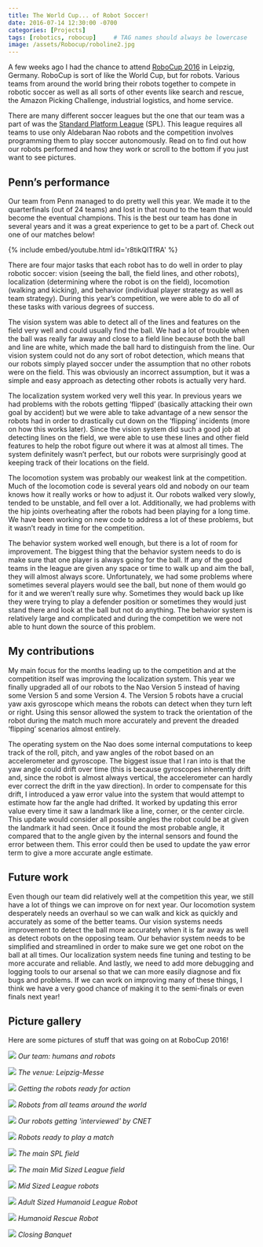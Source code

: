 ```yaml
---
title: The World Cup... of Robot Soccer!
date: 2016-07-14 12:30:00 -0700
categories: [Projects]
tags: [robotics, robocup]     # TAG names should always be lowercase
image: /assets/Robocup/roboline2.jpg
---
```


A few weeks ago I had the chance to attend [RoboCup 2016](https://www.robocup.org/) in Leipzig, Germany. RoboCup is sort of like the World Cup, but for robots. Various teams from around the world bring their robots together to compete in robotic soccer as well as all sorts of other events like search and rescue, the Amazon Picking Challenge, industrial logistics, and home service. 

There are many different soccer leagues but the one that our team was a part of was the [Standard Platform League](https://www.tzi.de/spl/bin/view/Website/WebHome) (SPL). This league requires all teams to use only Aldebaran Nao robots and the competition involves programming them to play soccer autonomously. Read on to find out how our robots performed and how they work or scroll to the bottom if you just want to see pictures.

## Penn’s performance

Our team from Penn managed to do pretty well this year. We made it to the quarterfinals (out of 24 teams) and lost in that round to the team that would become the eventual champions. This is the best our team has done in several years and it was a great experience to get to be a part of.  Check out one of our matches below!

{% include embed/youtube.html id='r8tikQlTfRA' %}

There are four major tasks that each robot has to do well in order to play robotic soccer: vision (seeing the ball, the field lines, and other robots), localization (determining where the robot is on the field), locomotion (walking and kicking), and behavior (individual player strategy as well as team strategy). During this year’s competition, we were able to do all of these tasks with various degrees of success.

The vision system was able to detect all of the lines and features on the field very well and could usually find the ball. We had a lot of trouble when the ball was really far away and close to a field line because both the ball and line are white, which made the ball hard to distinguish from the line. Our vision system could not do any sort of robot detection, which means that our robots simply played soccer under the assumption that no other robots were on the field. This was obviously an incorrect assumption, but it was a simple and easy approach as detecting other robots is actually very hard.

The localization system worked very well this year. In previous years we had problems with the robots getting ‘flipped’ (basically attacking their own goal by accident) but we were able to take advantage of a new sensor the robots had in order to drastically cut down on the ‘flipping’ incidents (more on how this works later). Since the vision system did such a good job at detecting lines on the field, we were able to use these lines and other field features to help the robot figure out where it was at almost all times. The system definitely wasn’t perfect, but our robots were surprisingly good at keeping track of their locations on the field.

The locomotion system was probably our weakest link at the competition. Much of the locomotion code is several years old and nobody on our team knows how it really works or how to adjust it. Our robots walked very slowly, tended to be unstable, and fell over a lot. Additionally, we had problems with the hip joints overheating after the robots had been playing for a long time. We have been working on new code to address a lot of these problems, but it wasn’t ready in time for the competition. 

The behavior system worked well enough, but there is a lot of room for improvement. The biggest thing that the behavior system needs to do is make sure that one player is always going for the ball. If any of the good teams in the league are given any space or time to walk up and aim the ball, they will almost always score. Unfortunately, we had some problems where sometimes several players would see the ball, but none of them would go for it and we weren’t really sure why. Sometimes they would back up like they were trying to play a defender position or sometimes they would just stand there and look at the ball but not do anything. The behavior system is relatively large and complicated and during the competition we were not able to hunt down the source of this problem.

## My contributions

My main focus for the months leading up to the competition and at the competition itself was improving the localization system. This year we finally upgraded all of our robots to the Nao Version 5 instead of having some Version 5 and some Version 4. The Version 5 robots have a crucial yaw axis gyroscope which means the robots can detect when they turn left or right. Using this sensor allowed the system to track the orientation of the robot during the match much more accurately and prevent the dreaded ‘flipping’ scenarios almost entirely.

The operating system on the Nao does some internal computations to keep track of the roll, pitch, and yaw angles of the robot based on an accelerometer and gyroscope. The biggest issue that I ran into is that the yaw angle could drift over time (this is because gyroscopes inherently drift and, since the robot is almost always vertical,  the accelerometer can hardly ever correct the drift in the yaw direction). In order to compensate for this drift, I introduced a yaw error value into the system that would attempt to estimate how far the angle had drifted. It worked by updating this error value every time it saw a landmark like a line, corner, or the center circle. This update would consider all possible angles the robot could be at given the landmark it had seen. Once it found the most probable angle, it compared that to the angle given by the internal sensors and found the error between them. This error could then be used to update the yaw error term to give a more accurate angle estimate.

## Future work

Even though our team did relatively well at the competition this year, we still have a lot of things we can improve on for next year. Our locomotion system desperately needs an overhaul so we can walk and kick as quickly and accurately as some of the better teams. Our vision systems needs improvement to detect the ball more accurately when it is far away as well as detect robots on the opposing team. Our behavior system needs to be simplified and streamlined in order to make sure we get one robot on the ball at all times. Our localization system needs fine tuning and testing to be more accurate and reliable. And lastly, we need to add more debugging and logging tools to our arsenal so that we can more easily diagnose and fix bugs and problems. If we can work on improving many of these things, I think we have a very good chance of making it to the semi-finals or even finals next year!

## Picture gallery

Here are some pictures of stuff that was going on at RoboCup 2016!

![](/assets/Robocup/ourteam.jpg)
_Our team: humans and robots_

![](/assets/Robocup/venue.jpg)
_The venue: Leipzig-Messe_

![](/assets/Robocup/roboprep.jpg)
_Getting the robots ready for action_

![](/assets/Robocup/roboline2.jpg)
_Robots from all teams around the world_

![](/assets/Robocup/interview.jpg)
_Our robots getting 'interviewed' by CNET_

![](/assets/Robocup/team.jpg)
_Robots ready to play a match_

![](/assets/Robocup/mainfield.jpg)
_The main SPL field_

![](/assets/Robocup/midsize2.jpg)
_The main Mid Sized League field_

![](/assets/Robocup/mid-size.jpg)
_Mid Sized League robots_

![](/assets/Robocup/adultsize.jpg)
_Adult Sized Humanoid League Robot_

![](/assets/Robocup/rescue.jpg)
_Humanoid Rescue Robot_

![](/assets/Robocup/banquet.jpg)
_Closing Banquet_
